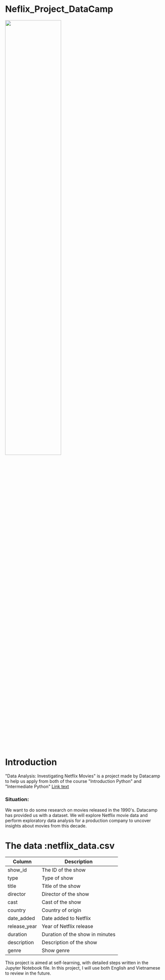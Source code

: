 # Neflix_Project_DataCamp
<img src='https://help.nflxext.com/43e0db2f-fea0-4308-bfb9-09f2a88f6ee4_what_is_netflix_1_en.png' width=60%>

# Introduction 
"Data Analysis: Investigating Netflix Movies" is a project made by Datacamp to help us apply from both of the course "Introduction Python" and "Intermediate Python"
[Link text]([https://website-name.com](https://app.datacamp.com/learn/projects/investigating_netflix/guided/Python))
### Situation:
We want to do some research on movies released in the 1990's. Datacamp has provided us with a dataset. We will explore Netflix movie data and perform exploratory data analysis for a production company to uncover insights about movies from this decade.
# The data :**netflix_data.csv** 

| Column       | Description                     |
|--------------|---------------------------------|
| show_id      | The ID of the show              |
| type         | Type of show                    |
| title        | Title of the show               |
| director     | Director of the show            |
| cast         | Cast of the show                |
| country      | Country of origin               |
| date_added   | Date added to Netflix           |
| release_year | Year of Netflix release         |
| duration     | Duration of the show in minutes |
| description  | Description of the show         |
| genre        | Show genre                      |

This project is aimed at self-learning, with detailed steps written in the Jupyter Notebook file. In this project, I will use both English and Vietnamese to review in the future.
